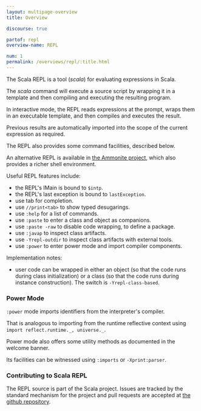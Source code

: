 ```yaml
---
layout: multipage-overview
title: Overview

discourse: true

partof: repl
overview-name: REPL

num: 1
permalink: /overviews/repl/:title.html
---
```


The Scala REPL is a tool (_scala_) for evaluating expressions in Scala.

The _scala_ command will execute a source script by wrapping it in a template and
then compiling and executing the resulting program.

In interactive mode, the REPL reads expressions at the prompt, wraps them in
an executable template, and then compiles and executes the result.

Previous results are automatically imported into the scope of the current
expression as required.

The REPL also provides some command facilities, described below.

An alternative REPL is available in [the Ammonite project](https://github.com/lihaoyi/Ammonite),
which also provides a richer shell environment.

Useful REPL features include:

  - the REPL's IMain is bound to `$intp`.
  - the REPL's last exception is bound to `lastException`.
  - use tab for completion.
  - use `//print<tab>` to show typed desugarings.
  - use `:help` for a list of commands.
  - use `:paste` to enter a class and object as companions.
  - use `:paste -raw` to disable code wrapping, to define a package.
  - use `:javap` to inspect class artifacts.
  - use `-Yrepl-outdir` to inspect class artifacts with external tools.
  - use `:power` to enter power mode and import compiler components.

Implementation notes:

  - user code can be wrapped in either an object (so that the code runs during class initialization)
    or a class (so that the code runs during instance construction). The switch is `-Yrepl-class-based`.

### Power Mode

`:power` mode imports identifiers from the interpreter's compiler.

That is analogous to importing from the runtime reflective context using `import reflect.runtime._, universe._`.

Power mode also offers some utility methods as documented in the welcome banner.

Its facilities can be witnessed using `:imports` or `-Xprint:parser`.

### Contributing to Scala REPL

The REPL source is part of the Scala project. Issues are tracked by the standard
mechanism for the project and pull requests are accepted at [the github repository](https://github.com/scala/scala).
